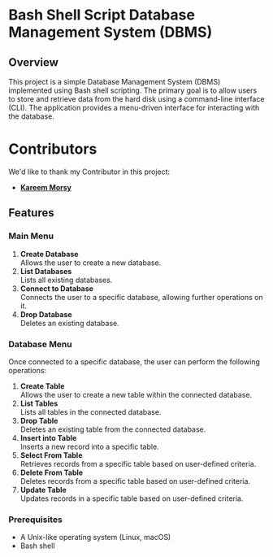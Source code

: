# Bash Shell Script Database Management System (DBMS)

## Overview
This project is a simple Database Management System (DBMS) implemented using Bash shell scripting. The primary goal is to allow users to store and retrieve data from the hard disk using a command-line interface (CLI). The application provides a menu-driven interface for interacting with the database.
# Contributors
We'd like to thank my Contributor in this project:
- **[Kareem Morsy](https://github.com/KareemMMorsy)**
## Features

### Main Menu
1. **Create Database**  
   Allows the user to create a new database.
2. **List Databases**  
   Lists all existing databases.
3. **Connect to Database**  
   Connects the user to a specific database, allowing further operations on it.
4. **Drop Database**  
   Deletes an existing database.

### Database Menu
Once connected to a specific database, the user can perform the following operations:

1. **Create Table**  
   Allows the user to create a new table within the connected database.
2. **List Tables**  
   Lists all tables in the connected database.
3. **Drop Table**  
   Deletes an existing table from the connected database.
4. **Insert into Table**  
   Inserts a new record into a specific table.
5. **Select From Table**  
   Retrieves records from a specific table based on user-defined criteria.
6. **Delete From Table**  
   Deletes records from a specific table based on user-defined criteria.
7. **Update Table**  
   Updates records in a specific table based on user-defined criteria.

### Prerequisites
- A Unix-like operating system (Linux, macOS)
- Bash shell
